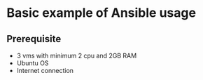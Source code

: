 # Basic example of Ansible usage

## Prerequisite
- 3 vms with minimum 2 cpu and 2GB RAM
- Ubuntu OS
- Internet connection

